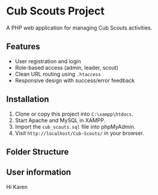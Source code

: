 # Cub Scouts Project

A PHP web application for managing Cub Scouts activities.

## Features

- User registration and login
- Role-based access (admin, leader, scout)
- Clean URL routing using `.htaccess`
- Responsive design with success/error feedback

## Installation

1. Clone or copy this project into `C:\xampp\htdocs`.
2. Start Apache and MySQL in XAMPP.
3. Import the `cub_scouts.sql` file into phpMyAdmin.
4. Visit `http://localhost/Cub-Scouts/` in your browser.

## Folder Structure

## User information

Hi Karen